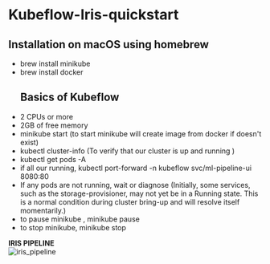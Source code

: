 <h1>Kubeflow-Iris-quickstart</h1>
<h2>Installation on macOS using homebrew</h2>
<ul><li>brew install minikube</li>
<li>brew install docker</li><ul>
</ul>
<h2>Basics of Kubeflow</h2>
<li>2 CPUs or more</li>
   <li>2GB of free memory</li>
<li>minikube start (to start minikube will create image from docker if doesn't exist)</li> 
<li>kubectl cluster-info (To verify that our cluster is up and running )</li>
<li>kubectl get pods -A </li>
<li>if all our running, kubectl port-forward -n kubeflow svc/ml-pipeline-ui 8080:80</li>
<li>If any pods are not running, wait or diagnose (Initially, some services, such as the storage-provisioner, may not yet be in a Running state. This is a normal condition during cluster bring-up and will resolve itself momentarily.)</li>
<li>to pause minikube , minikube pause</li>
<li>to stop minikube, minikube stop</li>
</ul>



**IRIS PIPELINE** <br>
![iris_pipeline](https://github.com/Bhavleenk/Kubeflow-Iris-quickstart/assets/107846946/7263c504-0bdb-4c03-bed1-9c36f7dc813d)





